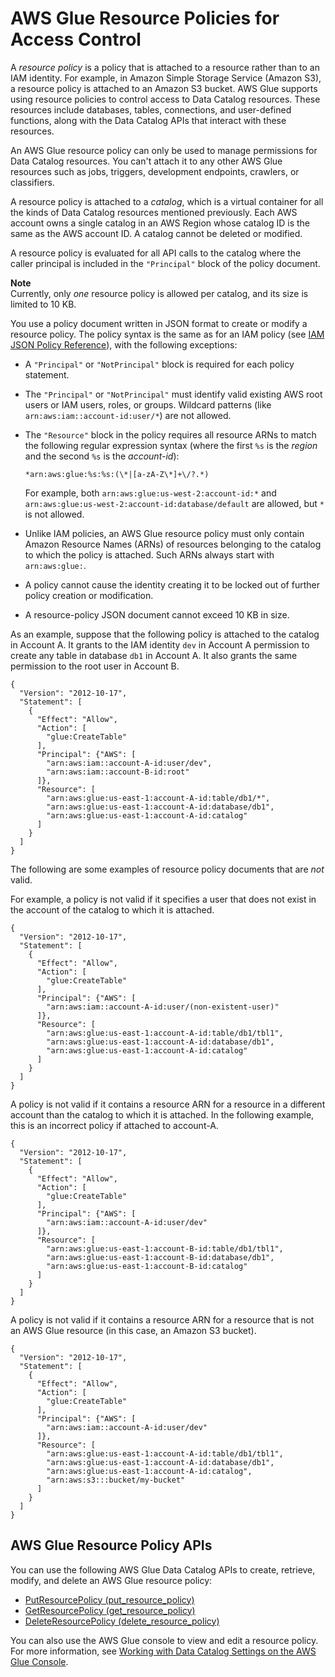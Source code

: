 # AWS Glue Resource Policies for Access Control<a name="glue-resource-policies"></a>

A *resource policy* is a policy that is attached to a resource rather than to an IAM identity\. For example, in Amazon Simple Storage Service \(Amazon S3\), a resource policy is attached to an Amazon S3 bucket\. AWS Glue supports using resource policies to control access to Data Catalog resources\. These resources include databases, tables, connections, and user\-defined functions, along with the Data Catalog APIs that interact with these resources\.

An AWS Glue resource policy can only be used to manage permissions for Data Catalog resources\. You can't attach it to any other AWS Glue resources such as jobs, triggers, development endpoints, crawlers, or classifiers\.

A resource policy is attached to a *catalog*, which is a virtual container for all the kinds of Data Catalog resources mentioned previously\. Each AWS account owns a single catalog in an AWS Region whose catalog ID is the same as the AWS account ID\. A catalog cannot be deleted or modified\. 

A resource policy is evaluated for all API calls to the catalog where the caller principal is included in the `"Principal"` block of the policy document\.

**Note**  
Currently, only *one* resource policy is allowed per catalog, and its size is limited to 10 KB\.

You use a policy document written in JSON format to create or modify a resource policy\. The policy syntax is the same as for an IAM policy \(see [IAM JSON Policy Reference](https://docs.aws.amazon.com/IAM/latest/UserGuide/reference_policies.html)\), with the following exceptions:
+ A `"Principal"` or `"NotPrincipal"` block is required for each policy statement\.
+ The `"Principal"` or `"NotPrincipal"` must identify valid existing AWS root users or IAM users, roles, or groups\. Wildcard patterns \(like `arn:aws:iam::account-id:user/*`\) are not allowed\.
+ The `"Resource"` block in the policy requires all resource ARNs to match the following regular expression syntax \(where the first `%s` is the *region* and the second `%s` is the *account\-id*\):

  ```
  *arn:aws:glue:%s:%s:(\*|[a-zA-Z\*]+\/?.*)
  ```

  For example, both `arn:aws:glue:us-west-2:account-id:*` and `arn:aws:glue:us-west-2:account-id:database/default` are allowed, but `*` is not allowed\.
+ Unlike IAM policies, an AWS Glue resource policy must only contain Amazon Resource Names \(ARNs\) of resources belonging to the catalog to which the policy is attached\. Such ARNs always start with `arn:aws:glue:`\.
+ A policy cannot cause the identity creating it to be locked out of further policy creation or modification\.
+ A resource\-policy JSON document cannot exceed 10 KB in size\.

As an example, suppose that the following policy is attached to the catalog in Account A\. It grants to the IAM identity `dev` in Account A permission to create any table in database `db1` in Account A\. It also grants the same permission to the root user in Account B\.

```
{
  "Version": "2012-10-17",
  "Statement": [
    {
      "Effect": "Allow",
      "Action": [
        "glue:CreateTable"
      ],
      "Principal": {"AWS": [
        "arn:aws:iam::account-A-id:user/dev",
        "arn:aws:iam::account-B-id:root"
      ]},
      "Resource": [
        "arn:aws:glue:us-east-1:account-A-id:table/db1/*",
        "arn:aws:glue:us-east-1:account-A-id:database/db1",
        "arn:aws:glue:us-east-1:account-A-id:catalog"        
      ]
    }
  ]
}
```

The following are some examples of resource policy documents that are *not* valid\.

For example, a policy is not valid if it specifies a user that does not exist in the account of the catalog to which it is attached\.

```
{
  "Version": "2012-10-17",
  "Statement": [
    {
      "Effect": "Allow",
      "Action": [
        "glue:CreateTable"
      ],
      "Principal": {"AWS": [
        "arn:aws:iam::account-A-id:user/(non-existent-user)"
      ]},
      "Resource": [
        "arn:aws:glue:us-east-1:account-A-id:table/db1/tbl1",
        "arn:aws:glue:us-east-1:account-A-id:database/db1",
        "arn:aws:glue:us-east-1:account-A-id:catalog"        
      ]
    }
  ]
}
```

A policy is not valid if it contains a resource ARN for a resource in a different account than the catalog to which it is attached\. In the following example, this is an incorrect policy if attached to account\-A\.

```
{
  "Version": "2012-10-17",
  "Statement": [
    {
      "Effect": "Allow",
      "Action": [
        "glue:CreateTable"
      ],
      "Principal": {"AWS": [
        "arn:aws:iam::account-A-id:user/dev"
      ]},
      "Resource": [
        "arn:aws:glue:us-east-1:account-B-id:table/db1/tbl1",
        "arn:aws:glue:us-east-1:account-B-id:database/db1",
        "arn:aws:glue:us-east-1:account-B-id:catalog"  
      ]
    }
  ]
}
```

A policy is not valid if it contains a resource ARN for a resource that is not an AWS Glue resource \(in this case, an Amazon S3 bucket\)\.

```
{
  "Version": "2012-10-17",
  "Statement": [
    {
      "Effect": "Allow",
      "Action": [
        "glue:CreateTable"
      ],
      "Principal": {"AWS": [
        "arn:aws:iam::account-A-id:user/dev"
      ]},
      "Resource": [
        "arn:aws:glue:us-east-1:account-A-id:table/db1/tbl1",
        "arn:aws:glue:us-east-1:account-A-id:database/db1",
        "arn:aws:glue:us-east-1:account-A-id:catalog",  
        "arn:aws:s3:::bucket/my-bucket"
      ]
    }
  ]
}
```

## AWS Glue Resource Policy APIs<a name="resource-policy-apis"></a>

You can use the following AWS Glue Data Catalog APIs to create, retrieve, modify, and delete an AWS Glue resource policy:
+ [PutResourcePolicy \(put\_resource\_policy\)](aws-glue-api-jobs-security.md#aws-glue-api-jobs-security-PutResourcePolicy)
+ [GetResourcePolicy \(get\_resource\_policy\)](aws-glue-api-jobs-security.md#aws-glue-api-jobs-security-GetResourcePolicy)
+ [DeleteResourcePolicy \(delete\_resource\_policy\)](aws-glue-api-jobs-security.md#aws-glue-api-jobs-security-DeleteResourcePolicy)

You can also use the AWS Glue console to view and edit a resource policy\. For more information, see [Working with Data Catalog Settings on the AWS Glue Console](console-data-catalog-settings.md)\.